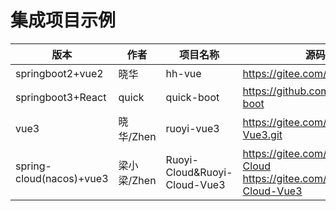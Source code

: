# 集成项目示例

| 版本           | 作者       |项目名称        | 源码地址                                                                                   | 
|--------------|----------|------ |----------------------------------------------------------------------------------------|
| springboot2+vue2  | 晓华       |hh-vue| https://gitee.com/min290/hh-vue                                                        | 
| springboot3+React | quick    |quick-boot     | https://github.com/csx-bill/quick-boot                                                 |
| vue3        | 晓华/Zhen  |ruoyi-vue3      | https://gitee.com/min290/RuoYi-Vue3.git                                                |
| spring-cloud(nacos)+vue3 | 梁小梁/Zhen |Ruoyi-Cloud&Ruoyi-Cloud-Vue3      | https://gitee.com/liangliyun/RuoYi-Cloud https://gitee.com/liangliyun/RuoYi-Cloud-Vue3 |